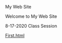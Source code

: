 <html>
  <head> 
    <titile>My Web Site </title>
  </head>
  
  <body>
    <p>Welcome to My Web Site</p>
  <p> 8-17-2020 Class Session</p>
  <p><a href="first.html">First.html</a></p>
  </body>
  
</html>
